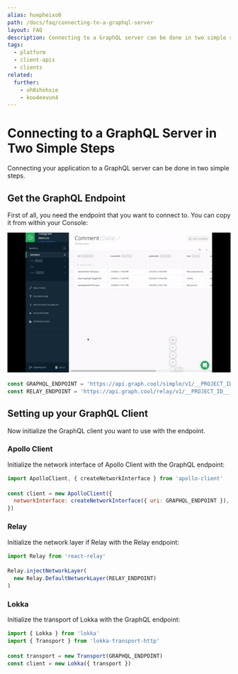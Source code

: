 ```yaml
---
alias: huepheixo0
path: /docs/faq/connecting-to-a-graphql-server
layout: FAQ
description: Connecting to a GraphQL server can be done in two simple steps with GraphQL clients like Apollo, Relay or Lokka.
tags:
  - platform
  - client-apis
  - clients
related:
  further:
    - uh8shohxie
    - koo4eevun4
---
```


# Connecting to a GraphQL Server in Two Simple Steps

Connecting your application to a GraphQL server can be done in two simple steps.

## Get the GraphQL Endpoint

First of all, you need the endpoint that you want to connect to. You can copy it from within your Console:

![](./copy-endpoint.gif)

```js
const GRAPHQL_ENDPOINT = 'https://api.graph.cool/simple/v1/__PROJECT_ID__'
const RELAY_ENDPOINT = 'https://api.graph.cool/relay/v1/__PROJECT_ID__'
```

## Setting up your GraphQL Client

Now initialize the GraphQL client you want to use with the endpoint.

### Apollo Client

Initialize the network interface of Apollo Client with the GraphQL endpoint:

```js
import ApolloClient, { createNetworkInterface } from 'apollo-client'

const client = new ApolloClient({
  networkInterface: createNetworkInterface({ uri: GRAPHQL_ENDPOINT }),
})
```

<!-- GITHUB_EXAMPLE('Instagram Example with Apollo', 'https://github.com/graphcool-examples/react-graphql/tree/master/quickstart-with-apollo') -->

### Relay

Initialize the network layer if Relay with the Relay endpoint:

```js
import Relay from 'react-relay'

Relay.injectNetworkLayer(
  new Relay.DefaultNetworkLayer(RELAY_ENDPOINT)
)
```

<!-- GITHUB_EXAMPLE('Instagram Example with Relay', 'https://github.com/graphcool-examples/react-graphql/tree/master/quickstart-with-relay') -->

### Lokka

Initialize the transport of Lokka with the GraphQL endpoint:

```js
import { Lokka } from 'lokka'
import { Transport } from 'lokka-transport-http'

const transport = new Transport(GRAPHQL_ENDPOINT)
const client = new Lokka({ transport })
```

<!-- GITHUB_EXAMPLE('Todo Example with Lokka', 'https://github.com/graphcool-examples/react-graphql/tree/master/quickstart-with-lokka-and-mobx') -->
